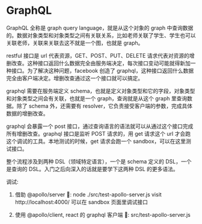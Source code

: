# GraphQL

GraphQL 全称是 graph query language，就是从这个对象的 graph 中查询数据的。数据对象类型和对象类型之间有关联关系，比如老师关联了学生、学生也可以关联老师，关联来关联去这不就是一个图，也就是 graph。

restful 接口是 url 代表资源，GET、POST、PUT、DELETE 请求代表对资源的增删改查。这种接口返回什么数据完全由服务端决定，每次接口变动可能就得新加一种接口。为了解决这种问题，facebook 创造了 graphql，这种接口返回什么数据完全由客户端决定。增删改查通过这一个接口就可以搞定。

graphql 需要在服务端定义 schema，也就是定义对象类型和它的字段，对象类型和对象类型之间会有关联，也就是一个 graph，查询就是从这个 graph 里查询数据。除了 schema 外，还需要有 resolver，它负责接受客户端的参数，完成具体数据的增删改查。

graphql 会暴露一个 post 接口，通过查询语言的语法就可以从通过这个接口完成所有增删改查。graphql 接口是监听 POST 请求的，用 get 请求这个 url 才会跑这个调试的工具。本地测试的时候，get 请求会跑一个 sandbox，可以在这里测试接口。

整个流程涉及到两种 DSL（领域特定语言），一个是 schema 定义的 DSL，一个是查询的 DSL。入门之后向深入的话就是要学下这两种 DSL 的更多语法。

调试:
1. 借助 @apollo/server
🌰: node ./src/test-apollo-server.js
visit http://localhost:4000/ 可以在 sandbox 页面里调试接口

2. 使用 @apollo/client, react 的 graphql 客户端
🌰: src/test-apollo-server.js

